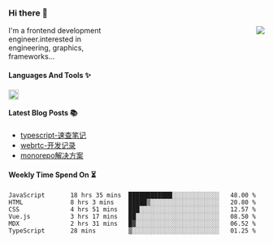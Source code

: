 <!--
**zhaohuanyuu/zhaohuanyuu** is a ✨ _special_ ✨ repository because its `README.md` (this file) appears on your GitHub profile.
-->

### Hi there 👋

<picture>
  <source media="(prefers-color-scheme: dark)" srcset="https://github-readme-stats.vercel.app/api?username=zhaohuanyuu&count_private=true&show_icons=true&theme=city_lights&hide_title=true">
  <img align="right" src="https://github-readme-stats.vercel.app/api?username=zhaohuanyuu&count_private=true&show_icons=true&hide_title=true">
</picture>

<p align="left" style="width:40%">I'm a frontend development engineer.interested in engineering, graphics, frameworks...</p>

#### Languages And Tools ✨

<img align="left" height="20" src="https://skillicons.dev/icons?i=js,ts,nodejs,react,vue,gatsby,materialui,graphql,nestjs,electron,flutter" />

</br>

#### Latest Blog Posts 📚
<!-- BLOG-POST-LIST:START -->
- [typescript-速查笔记](https://zhy.gatsbyjs.io/blog/ts-note)
- [webrtc-开发记录](https://zhy.gatsbyjs.io/blog/webrtc-note)
- [monorepo解决方案](https://zhy.gatsbyjs.io/blog/monorepos)
<!-- BLOG-POST-LIST:END -->

#### Weekly Time Spend On ⏳
<!--START_SECTION:waka-->

```text
JavaScript       18 hrs 35 mins  ████████████░░░░░░░░░░░░░   48.00 %
HTML             8 hrs 3 mins    █████▒░░░░░░░░░░░░░░░░░░░   20.80 %
CSS              4 hrs 51 mins   ███░░░░░░░░░░░░░░░░░░░░░░   12.57 %
Vue.js           3 hrs 17 mins   ██░░░░░░░░░░░░░░░░░░░░░░░   08.50 %
MDX              2 hrs 31 mins   █▓░░░░░░░░░░░░░░░░░░░░░░░   06.52 %
TypeScript       28 mins         ▒░░░░░░░░░░░░░░░░░░░░░░░░   01.25 %
```

<!--END_SECTION:waka-->
